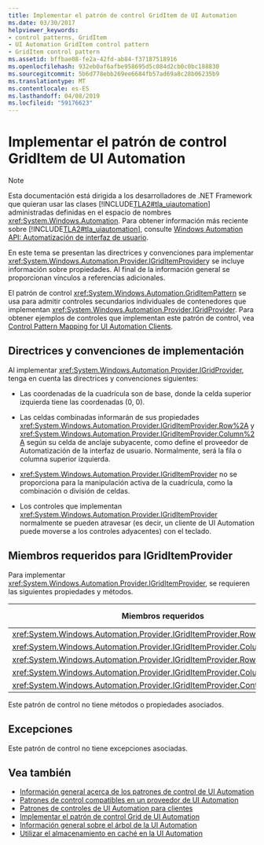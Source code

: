 ```yaml
---
title: Implementar el patrón de control GridItem de UI Automation
ms.date: 03/30/2017
helpviewer_keywords:
- control patterns, GridItem
- UI Automation GridItem control pattern
- GridItem control pattern
ms.assetid: bffbae08-fe2a-42fd-ab84-f37187518916
ms.openlocfilehash: 932eb0af6afbe958695d5c084d2cb0c0bc188830
ms.sourcegitcommit: 5b6d778ebb269ee6684fb57ad69a8c28b06235b9
ms.translationtype: MT
ms.contentlocale: es-ES
ms.lasthandoff: 04/08/2019
ms.locfileid: "59176623"
---
```

# <a name="implementing-the-ui-automation-griditem-control-pattern"></a>Implementar el patrón de control GridItem de UI Automation
> [!NOTE]
>  Esta documentación está dirigida a los desarrolladores de .NET Framework que quieran usar las clases [!INCLUDE[TLA2#tla_uiautomation](../../../includes/tla2sharptla-uiautomation-md.md)] administradas definidas en el espacio de nombres <xref:System.Windows.Automation>. Para obtener información más reciente sobre [!INCLUDE[TLA2#tla_uiautomation](../../../includes/tla2sharptla-uiautomation-md.md)], consulte [Windows Automation API: Automatización de interfaz de usuario](https://go.microsoft.com/fwlink/?LinkID=156746).  
  
 En este tema se presentan las directrices y convenciones para implementar <xref:System.Windows.Automation.Provider.IGridItemProvider>y se incluye información sobre propiedades. Al final de la información general se proporcionan vínculos a referencias adicionales.  
  
 El patrón de control <xref:System.Windows.Automation.GridItemPattern> se usa para admitir controles secundarios individuales de contenedores que implementan <xref:System.Windows.Automation.Provider.IGridProvider>. Para obtener ejemplos de controles que implementan este patrón de control, vea [Control Pattern Mapping for UI Automation Clients](../../../docs/framework/ui-automation/control-pattern-mapping-for-ui-automation-clients.md).  
  
<a name="Implementation_Guidelines_and_Conventions"></a>   
## <a name="implementation-guidelines-and-conventions"></a>Directrices y convenciones de implementación  
 Al implementar <xref:System.Windows.Automation.Provider.IGridProvider>, tenga en cuenta las directrices y convenciones siguientes:  
  
-   Las coordenadas de la cuadrícula son de base, donde la celda superior izquierda tiene las coordenadas (0, 0).  
  
-   Las celdas combinadas informarán de sus propiedades <xref:System.Windows.Automation.Provider.IGridItemProvider.Row%2A> y <xref:System.Windows.Automation.Provider.IGridItemProvider.Column%2A> según su celda de anclaje subyacente, como define el proveedor de Automatización de la interfaz de usuario. Normalmente, será la fila o columna superior izquierda.  
  
-   <xref:System.Windows.Automation.Provider.IGridItemProvider> no se proporciona para la manipulación activa de la cuadrícula, como la combinación o división de celdas.  
  
-   Los controles que implementan <xref:System.Windows.Automation.Provider.IGridItemProvider> normalmente se pueden atravesar (es decir, un cliente de UI Automation puede moverse a los controles adyacentes) con el teclado.  
  
<a name="Required_Members_for_IGridItemProvider"></a>   
## <a name="required-members-for-igriditemprovider"></a>Miembros requeridos para IGridItemProvider  
 Para implementar <xref:System.Windows.Automation.Provider.IGridItemProvider>, se requieren las siguientes propiedades y métodos.  
  
|Miembros requeridos|Tipo de miembro|Notas|  
|----------------------|-----------------|-----------|  
|<xref:System.Windows.Automation.Provider.IGridItemProvider.Row%2A>|Propiedad|Ninguna|  
|<xref:System.Windows.Automation.Provider.IGridItemProvider.Column%2A>|Propiedad|Ninguna|  
|<xref:System.Windows.Automation.Provider.IGridItemProvider.RowSpan%2A>|Propiedad|Ninguna|  
|<xref:System.Windows.Automation.Provider.IGridItemProvider.ColumnSpan%2A>|Propiedad|Ninguna|  
|<xref:System.Windows.Automation.Provider.IGridItemProvider.ContainingGrid%2A>|Propiedad|Ninguna|  
  
 Este patrón de control no tiene métodos o propiedades asociados.  
  
<a name="Exceptions"></a>   
## <a name="exceptions"></a>Excepciones  
 Este patrón de control no tiene excepciones asociadas.  
  
## <a name="see-also"></a>Vea también

- [Información general acerca de los patrones de control de UI Automation](../../../docs/framework/ui-automation/ui-automation-control-patterns-overview.md)
- [Patrones de control compatibles en un proveedor de UI Automation](../../../docs/framework/ui-automation/support-control-patterns-in-a-ui-automation-provider.md)
- [Patrones de controles de UI Automation para clientes](../../../docs/framework/ui-automation/ui-automation-control-patterns-for-clients.md)
- [Implementar el patrón de control Grid de UI Automation](../../../docs/framework/ui-automation/implementing-the-ui-automation-grid-control-pattern.md)
- [Información general sobre el árbol de la UI Automation](../../../docs/framework/ui-automation/ui-automation-tree-overview.md)
- [Utilizar el almacenamiento en caché en la UI Automation](../../../docs/framework/ui-automation/use-caching-in-ui-automation.md)
